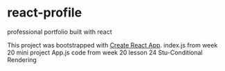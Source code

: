 # react-profile
professional portfolio built with react

This project was bootstrapped with [Create React App](https://github.com/facebook/create-react-app).
index.js from week 20 mini project
App.js code from week 20 lesson 24 Stu-Conditional Rendering